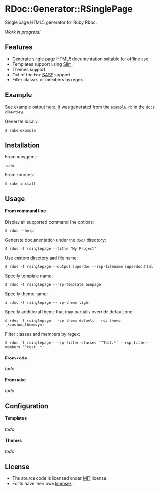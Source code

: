 # RDoc::Generator::RSinglePage

Single page HTML5 generator for Ruby RDoc.

*Work in progress!*

## Features

* Generate single page HTML5 documentation suitable for offline use.
* Templates support using [Slim](http://slim-lang.com/).
* Themes support.
* Out of the box [SASS](http://sass-lang.com/) support.
* Filter classes or members by regex.

## Example

See example output [here](https://rbdoc.github.io/rdoc-generator-singlepage/example_html/). It was generated from the [`example.rb`](docs/example.rb) in the [`docs`](docs) directory.

Generate locally:

```
$ rake example
```

## Installation

From rubygems:

```
todo
```

From sources:

```
$ rake install
```

## Usage

#### From command line

Display all supported command line options:

```
$ rdoc --help
```

Generate documentation under the `doc/` directory:

```
$ rdoc -f rsinglepage --title "My Project"
```

Use custom directory and file name:

```
$ rdoc -f rsinglepage --output superdoc --rsp-filename superdoc.html
```

Specify template name:

```
$ rdoc -f rsinglepage --rsp-template onepage
```

Specify theme name:

```
$ rdoc -f rsinglepage --rsp-theme light
```

Specify additional theme that may partially override default one:

```
$ rdoc -f rsinglepage --rsp-theme default --rsp-theme ./custom_theme.yml
```

Filter classes and members by regex:

```
$ rdoc -f rsinglepage --rsp-filter-classes '^Test.*' --rsp-filter-members '^test_.*'
```

#### From code

*todo*

#### From rake

*todo*

## Configuration

#### Templates

*todo*

#### Themes

*todo*

## License

* The source code is licensed under [MIT](LICENSE) license.
* Fonts have their own [licenses](data/rdoc-generator-singlepage/themes/common/fonts).
